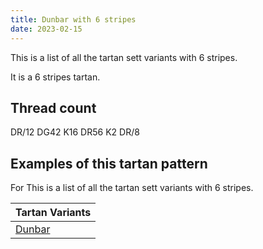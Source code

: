 ```yaml
---
title: Dunbar with 6 stripes
date: 2023-02-15
---
```

This is a list of all the tartan sett variants with 6 stripes.

It is a 6 stripes tartan.


## Thread count
DR/12 DG42 K16 DR56 K2 DR/8

## Examples of this tartan pattern
For This is a list of all the tartan sett variants with 6 stripes.

| Tartan Variants |
|---------------|
| [Dunbar](/variants/dr/12/dg42/k16/dr56/k2/dr/8-dg11450d-draa0000-k000000/)||
